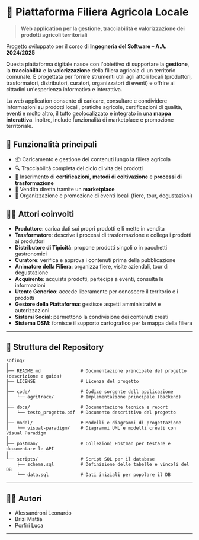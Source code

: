 # 🌾 Piattaforma Filiera Agricola Locale

> **Web application per la gestione, tracciabilità e valorizzazione dei prodotti agricoli territoriali**

Progetto sviluppato per il corso di **Ingegneria del Software – A.A. 2024/2025**

Questa piattaforma digitale nasce con l'obiettivo di supportare la **gestione**, la **tracciabilità** e la **valorizzazione** della filiera agricola di un territorio comunale. È progettata per fornire strumenti utili agli attori locali (produttori, trasformatori, distributori, curatori, organizzatori di eventi) e offrire ai cittadini un'esperienza informativa e interattiva.

La web application consente di caricare, consultare e condividere informazioni su prodotti locali, pratiche agricole, certificazioni di qualità, eventi e molto altro, il tutto geolocalizzato e integrato in una **mappa interattiva**. Inoltre, include funzionalità di marketplace e promozione territoriale.

## 🚜 Funzionalità principali

- 📦 Caricamento e gestione dei contenuti lungo la filiera agricola  
- 🔍 Tracciabilità completa del ciclo di vita dei prodotti   
- 🧾 Inserimento di **certificazioni**, **metodi di coltivazione** e **processi di trasformazione**  
- 🛒 Vendita diretta tramite un **marketplace**  
- 🎪 Organizzazione e promozione di eventi locali (fiere, tour, degustazioni)

## 🧑‍🌾 Attori coinvolti

- **Produttore**: carica dati sui propri prodotti e li mette in vendita  
- **Trasformatore**: descrive i processi di trasformazione e collega i prodotti ai produttori  
- **Distributore di Tipicità**: propone prodotti singoli o in pacchetti gastronomici  
- **Curatore**: verifica e approva i contenuti prima della pubblicazione  
- **Animatore della Filiera**: organizza fiere, visite aziendali, tour di degustazione  
- **Acquirente**: acquista prodotti, partecipa a eventi, consulta le informazioni  
- **Utente Generico**: accede liberamente per conoscere il territorio e i prodotti  
- **Gestore della Piattaforma**: gestisce aspetti amministrativi e autorizzazioni  
- **Sistemi Social**: permettono la condivisione dei contenuti creati  
- **Sistema OSM**: fornisce il supporto cartografico per la mappa della filiera
  
---

## 📁 Struttura del Repository

```text
sofing/
│
├── README.md               # Documentazione principale del progetto (descrizione e guida)
├── LICENSE                 # Licenza del progetto
│
├── code/                   # Codice sorgente dell'applicazione
│   └── agritrace/          # Implementazione principale (backend)
│
├── docs/                   # Documentazione tecnica e report
│   └── testo_progetto.pdf  # Documento descrittivo del progetto
│
├── model/                  # Modelli e diagrammi di progettazione
│   └── visual-paradigm/    # Diagrammi UML e modelli creati con Visual Paradigm
│
├── postman/                # Collezioni Postman per testare e documentare le API
│
└── scripts/                # Script SQL per il database
    ├── schema.sql          # Definizione delle tabelle e vincoli del DB
    └── data.sql            # Dati iniziali per popolare il DB
```

---

## 👨‍💻 Autori

- Alessandroni Leonardo  
- Brizi Mattia  
- Porfiri Luca  

---
